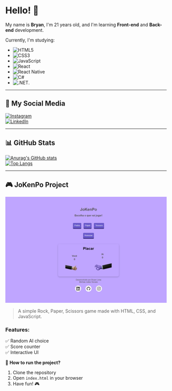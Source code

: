 # Hello! 👋  

My name is **Bryan**, I'm 21 years old, and I'm learning **Front-end** and **Back-end** development.  

Currently, I'm studying:  

- ![HTML5](https://img.shields.io/badge/HTML5-E34F26?style=for-the-badge&logo=html5&logoColor=white)  
- ![CSS3](https://img.shields.io/badge/CSS3-1572B6?style=for-the-badge&logo=css3&logoColor=white)  
- ![JavaScript](https://img.shields.io/badge/JavaScript-323330?style=for-the-badge&logo=javascript&logoColor=F7DF1E)  
- ![React](https://img.shields.io/badge/React-20232A?style=for-the-badge&logo=react&logoColor=61DAFB)  
- ![React Native](https://img.shields.io/badge/React_Native-20232A?style=for-the-badge&logo=react&logoColor=61DAFB)
- ![C#](https://img.shields.io/badge/C%23-239120?style=for-the-badge&logo=c-sharp&logoColor=white)
- ![.NET](	https://img.shields.io/badge/.NET-5C2D91?style=for-the-badge&logo=.net&logoColor=white).

---

## 📲 My Social Media  

[![Instagram](https://img.shields.io/badge/Instagram-%23E4405F.svg?style=for-the-badge&logo=Instagram&logoColor=white)](https://www.instagram.com/brya4nn/)  
[![LinkedIn](https://img.shields.io/badge/LinkedIn-%230A66C2.svg?style=for-the-badge&logo=linkedin&logoColor=white)](https://www.linkedin.com/in/bryan-lima-735992250/)  

---

## 📊 GitHub Stats  

[![Anurag's GitHub stats](https://github-readme-stats.vercel.app/api?username=bry7n&show_icons=true&theme=radical)](https://github.com/bry7n/github-readme-stats)  
[![Top Langs](https://github-readme-stats.vercel.app/api/top-langs/?username=bry7n&layout=compact&theme=radical)](https://github.com/bry7n/github-readme-stats)  

---

## 🎮 JoKenPo Project  

![Project Preview](https://raw.githubusercontent.com/bry7n/Project-Jokenpo/main/assets/preview.png)

> A simple Rock, Paper, Scissors game made with HTML, CSS, and JavaScript.  

### Features:  
✅ Random AI choice  
✅ Score counter  
✅ Interactive UI  

🔹 **How to run the project?**  
1. Clone the repository  
2. Open `index.html` in your browser  
3. Have fun! 🎮
